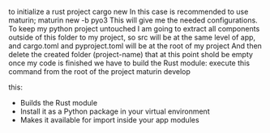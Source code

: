 to initialize a rust project cargo new <project-name>
In this case is recommended to use maturin; 
maturin new -b pyo3 <project-name>
This will give me the needed configurations.
To keep my python project untouched I am going to extract all components outside of this folder to my project, so src will be at the same level of app, and cargo.toml and pyproject.toml will be at the root of my project
And then delete the created folder (project-name) that at this point shold be empty
once my code is finished we have to build the Rust module: execute this command from the root of the project
maturin develop

this: 
- Builds the Rust module
- Install it as a Python package in your virtual environment
- Makes it available for import inside your app modules